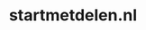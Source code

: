 ---
layout: post
title:  "startmetdelen.nl"
internal_url:  "/data/startmetdelen.nl.html"
categories: dutchgov
---